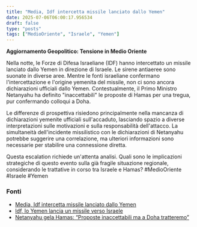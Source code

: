 ```yaml
---
title: "Media, Idf intercetta missile lanciato dallo Yemen"
date: 2025-07-06T06:00:17.956534
draft: false
type: "posts"
tags: ["MedioOriente", "Israele", "Yemen"]
---
```


**Aggiornamento Geopolitico: Tensione in Medio Oriente**

Nella notte, le Forze di Difesa Israeliane (IDF) hanno intercettato un missile lanciato dallo Yemen in direzione di Israele.  Le sirene antiaeree sono suonate in diverse aree.  Mentre le fonti israeliane confermano l'intercettazione e l'origine yemenita del missile,  non ci sono ancora dichiarazioni ufficiali dallo Yemen.  Contestualmente, il Primo Ministro Netanyahu ha definito "inaccettabili" le proposte di Hamas per una tregua, pur confermando colloqui a Doha.

Le differenze di prospettiva risiedono principalmente nella mancanza di dichiarazioni yemenite ufficiali sull'accaduto, lasciando spazio a diverse interpretazioni sulle motivazioni e sulla responsabilità dell'attacco. La simultaneità dell'incidente missilistico con le dichiarazioni di Netanyahu potrebbe suggerire una correlazione, ma ulteriori informazioni sono necessarie per stabilire una connessione diretta.

Questa escalation richiede un'attenta analisi.  Quali sono le implicazioni strategiche di questo evento sulla già fragile situazione regionale, considerando le trattative in corso tra Israele e Hamas?  #MedioOriente #Israele #Yemen


### Fonti
- [Media, Idf intercetta missile lanciato dallo Yemen](https://www.ansa.it/sito/notizie/topnews/2025/07/06/media-idf-intercetta-missile-lanciato-dallo-yemen_36eb01a9-b917-44e0-b661-6893af7da5c4.html)
- [Idf, lo Yemen lancia un missile verso Israele](https://www.ansa.it/sito/notizie/topnews/2025/07/06/idf-lo-yemen-lancia-un-missile-verso-israele_6dc3a651-723e-4eec-bc75-091870b949f9.html)
- [Netanyahu gela Hamas: “Proposte inaccettabili ma a Doha tratteremo”](https://www.repubblica.it/esteri/2025/07/06/news/tregua_israele_hamas_condizioni_israeliani_doha-424713712/)
